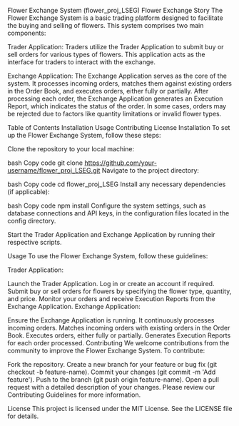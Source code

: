 Flower Exchange System (flower_proj_LSEG)
Flower Exchange Story
The Flower Exchange System is a basic trading platform designed to facilitate the buying and selling of flowers. This system comprises two main components:

Trader Application: Traders utilize the Trader Application to submit buy or sell orders for various types of flowers. This application acts as the interface for traders to interact with the exchange.

Exchange Application: The Exchange Application serves as the core of the system. It processes incoming orders, matches them against existing orders in the Order Book, and executes orders, either fully or partially. After processing each order, the Exchange Application generates an Execution Report, which indicates the status of the order. In some cases, orders may be rejected due to factors like quantity limitations or invalid flower types.

Table of Contents
Installation
Usage
Contributing
License
Installation
To set up the Flower Exchange System, follow these steps:

Clone the repository to your local machine:

bash
Copy code
git clone https://github.com/your-username/flower_proj_LSEG.git
Navigate to the project directory:

bash
Copy code
cd flower_proj_LSEG
Install any necessary dependencies (if applicable):

bash
Copy code
npm install
Configure the system settings, such as database connections and API keys, in the configuration files located in the config directory.

Start the Trader Application and Exchange Application by running their respective scripts.

Usage
To use the Flower Exchange System, follow these guidelines:

Trader Application:

Launch the Trader Application.
Log in or create an account if required.
Submit buy or sell orders for flowers by specifying the flower type, quantity, and price.
Monitor your orders and receive Execution Reports from the Exchange Application.
Exchange Application:

Ensure the Exchange Application is running.
It continuously processes incoming orders.
Matches incoming orders with existing orders in the Order Book.
Executes orders, either fully or partially.
Generates Execution Reports for each order processed.
Contributing
We welcome contributions from the community to improve the Flower Exchange System. To contribute:

Fork the repository.
Create a new branch for your feature or bug fix (git checkout -b feature-name).
Commit your changes (git commit -m 'Add feature').
Push to the branch (git push origin feature-name).
Open a pull request with a detailed description of your changes.
Please review our Contributing Guidelines for more information.

License
This project is licensed under the MIT License. See the LICENSE file for details.

